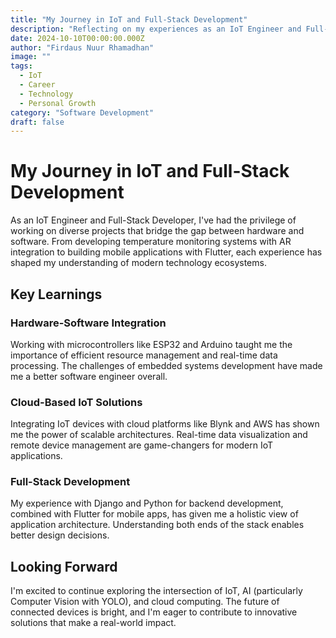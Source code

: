 ```yaml
---
title: "My Journey in IoT and Full-Stack Development"
description: "Reflecting on my experiences as an IoT Engineer and Full-Stack Developer, from hardware-software integration to cloud-based solutions."
date: 2024-10-10T00:00:00.000Z
author: "Firdaus Nuur Rhamadhan"
image: ""
tags:
  - IoT
  - Career
  - Technology
  - Personal Growth
category: "Software Development"
draft: false
---
```


# My Journey in IoT and Full-Stack Development

As an IoT Engineer and Full-Stack Developer, I've had the privilege of working on diverse projects that bridge the gap between hardware and software. From developing temperature monitoring systems with AR integration to building mobile applications with Flutter, each experience has shaped my understanding of modern technology ecosystems.

## Key Learnings

### Hardware-Software Integration
Working with microcontrollers like ESP32 and Arduino taught me the importance of efficient resource management and real-time data processing. The challenges of embedded systems development have made me a better software engineer overall.

### Cloud-Based IoT Solutions
Integrating IoT devices with cloud platforms like Blynk and AWS has shown me the power of scalable architectures. Real-time data visualization and remote device management are game-changers for modern IoT applications.

### Full-Stack Development
My experience with Django and Python for backend development, combined with Flutter for mobile apps, has given me a holistic view of application architecture. Understanding both ends of the stack enables better design decisions.

## Looking Forward
I'm excited to continue exploring the intersection of IoT, AI (particularly Computer Vision with YOLO), and cloud computing. The future of connected devices is bright, and I'm eager to contribute to innovative solutions that make a real-world impact.
